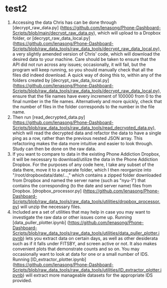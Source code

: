 # test2

1. Accessing the data Chris has can be done through [decrypt_raw_data.py] (https://github.com/lenasong/Phone-Dashboard-Scripts/blob/main/decrypt_raw_data.py), 
which will upload to a Dropbox folder, or [decrypt_raw_data_local.py] (https://github.com/lenasong/Phone-Dashboard-Scripts/blob/raw_data_tools/raw_data_tools/decrypt_raw_data_local.py), 
a very slightly amended version of Chris' code, which will download the desired data to your machine.
Care should be taken to ensure that the API did not run across any issues; occasionally, it will fail, but the program will keep running, so you should manually check that all the files did indeed download. 
A quick way of doing this to, within any of the folders created by [decrypt_raw_data_local.py] (https://github.com/lenasong/Phone-Dashboard-Scripts/blob/raw_data_tools/raw_data_tools/decrypt_raw_data_local.py), 
ensure that the file names have every increment of 100000 from 0 to the final number in the file names. Alternatively and more quickly, check that the number of files in the folder corresponds to the number in the file name.
2. Then run [read_decrypted_data.py] (https://github.com/lenasong/Phone-Dashboard-Scripts/blob/raw_data_tools/raw_data_tools/read_decrypted_data.py), which will read the decrypted data and refactor the data to have a single ping as a row, rather than the previous nested JSON array. This refactoring makes the data more intuitive and easier to look through. Study can then be done on the raw data. 
3. If you want to compare to data in the existing Phone Addiction Dropbox, it will be necessary to download/utilize the data in the Phone Addiction Dropbox. 
For the purposes of any code here, I take any subset of the data there, move it to a separate folder, which I then reorganize into "/root/dropboxdata/date/...," which contains a zipped folder downloaded from Dropbox and named the server name (such as "nyu-1") that contains the corresponding (to the date and server name) files from Dropbox. 
[dropbox_processor.py] (https://github.com/lenasong/Phone-Dashboard-Scripts/blob/raw_data_tools/raw_data_tools/utilities/dropbox_processor.py) will unzip the necessary files.
4. Included are a set of utilities that may help in case you may want to investigate the raw data or other issues come up.
Running [data_puller_plotter.ipynb] (https://github.com/lenasong/Phone-Dashboard-Scripts/blob/raw_data_tools/raw_data_tools/utilities/data_puller_plotter.ipynb) lets you extract data on certain days, as well as other desiderata such as if it falls under FITSBY, and screen active or not. It also makes convenient plots that demonstrate counts and so on.
You may occasionally want to look at data for one or a small number of IDS. Running [ID_extractor_plotter.ipynb] (https://github.com/lenasong/Phone-Dashboard-Scripts/blob/raw_data_tools/raw_data_tools/utilities/ID_extractor_plotter.ipynb) will extract more manageable datasets for the appropriate IDS provided.
